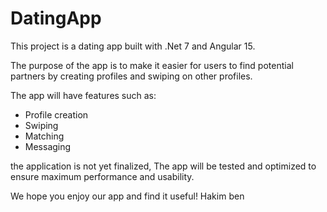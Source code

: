 # DatingApp

This project is a dating app built with .Net 7 and Angular 15. 

The purpose of the app is to make it easier for users to find potential partners by creating profiles and swiping on other profiles. 

The app will have features such as: 

- Profile creation 
- Swiping 
- Matching 
- Messaging 

the application is not yet finalized, The app will be tested and optimized to ensure maximum performance and usability. 

We hope you enjoy our app and find it useful!
Hakim ben

